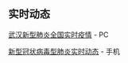 ## 实时动态

[武汉新型肺炎全国实时疫情](https://arena.360.cn/docs/wuhan_pneumonia/) - PC

[新型冠状病毒型肺炎实时动态](https://map.baidu.com/zt/y2020/pneumonia/index.html) - 手机
